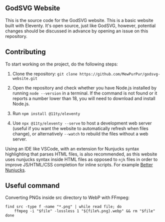 ## GodSVG Website

This is the source code for the GodSVG website. This is a basic website built with Eleventy. It's open source, just like GodSVG, however, potential changes should be discussed in advance by opening an issue on this repository.

## Contributing

To start working on the project, do the following steps:

1. Clone the repository: `git clone https://github.com/MewPurPur/godsvg-website.git`

2. Open the repository and check whether you have Node.js installed by running `node --version` in a terminal. If the command is not found or it reports a number lower than 18, you will need to download and install Node.js.

3. Run `npm install @11ty/eleventy`

4. Use `npx @11ty/eleventy --serve` to host a development web server (useful if you want the website to automatically refresh when files change), or alternatively `--watch` to rebuild the files without a web server.

Using an IDE like VSCode, with an extension for Nunjucks syntax highlighting that parses HTML files, is also recommended, as this website uses nunjucks syntax inside HTML files as opposed to `njk` files in order to improve JS/HTML/CSS completion for inline scripts. For example [Better Nunjucks](https://marketplace.visualstudio.com/items/?itemName=ginfuru.better-nunjucks).

## Useful command

Converting PNGs inside src directory to WebP with FFmpeg:

```
find src -type f -name "*.png" | while read file; do
	ffmpeg -i "$file" -lossless 1 "${file%.png}.webp" && rm "$file"
done
```
